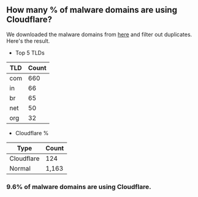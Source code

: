 ## How many % of malware domains are using Cloudflare?


We downloaded the malware domains from [here](https://urlhaus.abuse.ch) and filter out duplicates.
Here's the result.


[//]: # (start replacement)


- Top 5 TLDs

| TLD | Count |
| --- | --- |
| com | 660 |
| in | 66 |
| br | 65 |
| net | 50 |
| org | 32 |


- Cloudflare %

| Type | Count |
| --- | --- |
| Cloudflare | 124 |
| Normal | 1,163 |


### 9.6% of malware domains are using Cloudflare.